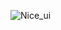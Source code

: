 ![Nice_ui](https://socialify.git.ci/vortexdevsoftware/Nice_ui/image?description=1&font=Source%20Code%20Pro&issues=1&language=1&name=1&owner=1&pattern=Solid&stargazers=1&theme=Dark)
